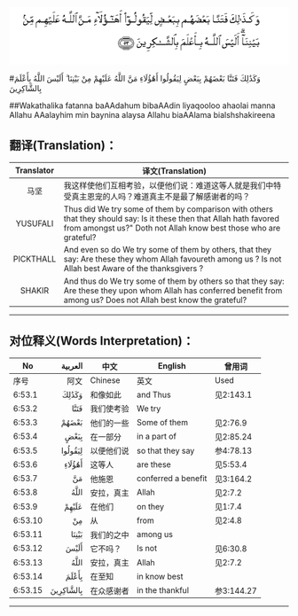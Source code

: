 ![006:053](images/006_053.gif)

#وَكَذَٰلِكَ فَتَنَّا بَعْضَهُمْ بِبَعْضٍ لِيَقُولُوا أَهَٰؤُلَاءِ مَنَّ اللَّهُ عَلَيْهِمْ مِنْ بَيْنِنَا ۗ أَلَيْسَ اللَّهُ بِأَعْلَمَ بِالشَّاكِرِينَ 

##Wakathalika fatanna baAAdahum bibaAAdin liyaqooloo ahaolai manna Allahu AAalayhim min baynina alaysa Allahu biaAAlama bialshshakireena 

## 翻译(Translation)：

| Translator | 译文(Translation)                                            |
| :--------: | ------------------------------------------------------------ |
|    马坚    | 我这样使他们互相考验，以便他们说：难道这等人就是我们中特受真主恩宠的人吗？难道真主不是最了解感谢者的吗？ |
|  YUSUFALI  | Thus did We try some of them by comparison with others that they should say: Is it these then that Allah hath favored from amongst us?" Doth not Allah know best those who are grateful? |
| PICKTHALL  | And even so do We try some of them by others, that they say: Are these they whom Allah favoureth among us ? Is not Allah best Aware of the thanksgivers ? |
|   SHAKIR   | And thus do We try some of them by others so that they say: Are these they upon whom Allah has conferred benefit from among us? Does not Allah best know the grateful? |

---

## 对位释义(Words Interpretation)：

| No   | العربية | 中文    | English | 曾用词 |
| ---- | ------: | ------- | ------- | ------ |
| 序号 |    阿文 | Chinese | 英文    | Used   |
| 6:53.1  | وَكَذَٰلِكَ     | 和像如此   | and Thus            | 见2:143.1  |
| 6:53.2  | فَتَنَّا      | 我们使考验 | We try              |            |
| 6:53.3  | بَعْضَهُمْ     | 他们的一些 | Some of them        | 见2:76.9   |
| 6:53.4  | بِبَعْضٍ      | 在一部分   | in a part of        | 见2:85.24  |
| 6:53.5  | لِيَقُولُوا   | 以便他们说 | so that they say    | 参4:78.13  |
| 6:53.6  | أَهَٰؤُلَاءِ    | 这等人     | are these           | 见5:53.4   |
| 6:53.7  | مَنَّ        | 他施恩     | conferred a benefit | 见3:164.2  |
| 6:53.8  | اللَّهُ      | 安拉，真主 | Allah               | 见2:7.2    |
| 6:53.9  | عَلَيْهِمْ     | 在他们     | on they             | 见1:7.4    |
| 6:53.10 | مِنْ        | 从         | from                | 见2:4.8    |
| 6:53.11 | بَيْنِنَا     | 我们的之中 | among us            |            |
| 6:53.12 | أَلَيْسَ      | 它不吗？   | Is not              | 见6:30.8   |
| 6:53.13 | اللَّهُ      | 安拉，真主 | Allah               | 见2:7.2    |
| 6:53.14 | بِأَعْلَمَ     | 在至知     | in know best        |            |
| 6:53.15 | بِالشَّاكِرِينَ | 在众感谢者 | in the thankful     | 参3:144.27 |

---
